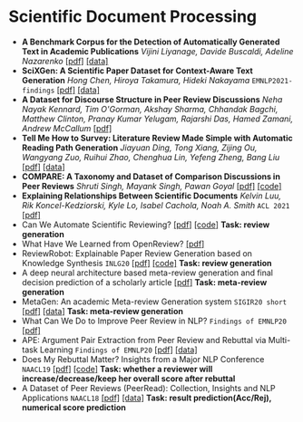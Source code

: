 # Scientific Document Processing

* **A Benchmark Corpus for the Detection of Automatically Generated Text in Academic Publications** *Vijini Liyanage, Davide Buscaldi, Adeline Nazarenko* [[pdf]](https://arxiv.org/abs/2202.02013) [[data]](https://github.com/vijini/GeneratedTextDetection)
* **SciXGen: A Scientific Paper Dataset for Context-Aware Text Generation** *Hong Chen, Hiroya Takamura, Hideki Nakayama* `EMNLP2021-findings` [[pdf]](https://arxiv.org/abs/2110.10774) [[data]]()
* **A Dataset for Discourse Structure in Peer Review Discussions** *Neha Nayak Kennard, Tim O'Gorman, Akshay Sharma, Chhandak Bagchi, Matthew Clinton, Pranay Kumar Yelugam, Rajarshi Das, Hamed Zamani, Andrew McCallum* [[pdf]](https://arxiv.org/abs/2110.08520)
* **Tell Me How to Survey: Literature Review Made Simple with Automatic Reading Path Generation** *Jiayuan Ding, Tong Xiang, Zijing Ou, Wangyang Zuo, Ruihui Zhao, Chenghua Lin, Yefeng Zheng, Bang Liu* [[pdf]](https://arxiv.org/abs/2110.06354) [[data]](https://www.dropbox.com/sh/tcn5e8trysnplio/AACE7uutKT9eQFmrRE8xL1hma?dl=0)
* **COMPARE: A Taxonomy and Dataset of Comparison Discussions in Peer Reviews** *Shruti Singh, Mayank Singh, Pawan Goyal* [[pdf]](https://arxiv.org/abs/2108.04366) [[code]](https://github.com/shruti-singh/COMPARE)
* **Explaining Relationships Between Scientific Documents** *Kelvin Luu, Rik Koncel-Kedziorski, Kyle Lo, Isabel Cachola, Noah A. Smith* `ACL 2021` [[pdf]](https://arxiv.org/abs/2002.00317)
* Can We Automate Scientific Reviewing? [[pdf]](https://arxiv.org/abs/2102.00176) [[code]](https://github.com/neulab/ReviewAdvisor) **Task: review generation** 
* What Have We Learned from OpenReview? [[pdf]](https://arxiv.org/abs/2103.05885) 
* ReviewRobot: Explainable Paper Review Generation based on Knowledge Synthesis `INLG20` [[pdf]](https://arxiv.org/abs/2010.06119) [[code]](https://github.com/EagleW/ReviewRobot) **Task: review generation** 
* A deep neural architecture based meta-review generation and final decision prediction of a scholarly article [[pdf]](https://www.semanticscholar.org/paper/A-deep-neural-architecture-based-meta-review-and-of-Pradhan-Bhatia/ac8c5a87ea8faebfa5a96d6a38b692c88a2928db) **Task: meta-review generation**
* MetaGen: An academic Meta-review Generation system `SIGIR20 short` [[pdf]](https://dl.acm.org/doi/abs/10.1145/3397271.3401190) [[data]](https://github.com/cb1711/MetaGen) **Task: meta-review generation**
* What Can We Do to Improve Peer Review in NLP? `Findings of EMNLP20` [[pdf]](https://arxiv.org/abs/2010.03863) 
* APE: Argument Pair Extraction from Peer Review and Rebuttal via Multi-task Learning `Findings of EMNLP20` [[pdf]](https://www.aclweb.org/anthology/2020.emnlp-main.569/) [[data]](https://github.com/LiyingCheng95/ArgumentPairExtraction)
* Does My Rebuttal Matter? Insights from a Major NLP Conference `NAACL19` [[pdf]](https://www.aclweb.org/anthology/N19-1129/) [[code]](https://github.com/UKPLab/naacl2019-does-my-rebuttal-matter) **Task:  whether a reviewer will increase/decrease/keep her overall score after rebuttal**
* A Dataset of Peer Reviews (PeerRead): Collection, Insights and NLP Applications `NAACL18` [[pdf]](https://arxiv.org/abs/1804.09635) [[data]](https://github.com/allenai/PeerRead) **Task: result prediction(Acc/Rej), numerical score prediction** 


